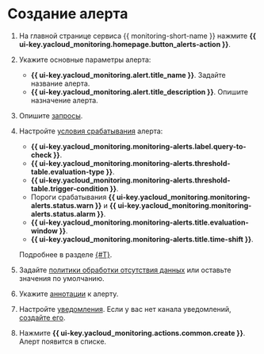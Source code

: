 # Создание алерта

1. На главной странице сервиса {{ monitoring-short-name }} нажмите **{{ ui-key.yacloud_monitoring.homepage.button_alerts-action }}**.
1. Укажите основные параметры алерта:

    * **{{ ui-key.yacloud_monitoring.alert.title_name }}**. Задайте название алерта.
    * **{{ ui-key.yacloud_monitoring.alert.title_description }}**. Опишите назначение алерта.

1. Опишите [запросы](../../concepts/alerting/alert.md#queries).
1. Настройте [условия срабатывания](../../concepts/alerting/alert.md#condition) алерта:

    * **{{ ui-key.yacloud_monitoring.monitoring-alerts.label.query-to-check }}**.
    * **{{ ui-key.yacloud_monitoring.monitoring-alerts.threshold-table.evaluation-type }}**.
    * **{{ ui-key.yacloud_monitoring.monitoring-alerts.threshold-table.trigger-condition }}**.
    * Пороги срабатывания **{{ ui-key.yacloud_monitoring.monitoring-alerts.status.warn }}** и **{{ ui-key.yacloud_monitoring.monitoring-alerts.status.alarm }}**.
    * **{{ ui-key.yacloud_monitoring.monitoring-alerts.title.evaluation-window }}**.
    * **{{ ui-key.yacloud_monitoring.monitoring-alerts.title.time-shift }}**.

    Подробнее в разделе [{#T}](../../concepts/alerting/alert.md#condition).

1. Задайте [политики обработки отсутствия данных](../../concepts/alerting/alert.md#no-data-policy) или оставьте значения по умолчанию.
1. Укажите [аннотации](../../concepts/alerting/annotation.md) к алерту.
1. Настройте [уведомления](../../concepts/alerting/notification-channel.md). Если у вас нет канала уведомлений, [создайте его](create-channel.md).
1. Нажмите **{{ ui-key.yacloud_monitoring.actions.common.create }}**. Алерт появится в списке.
